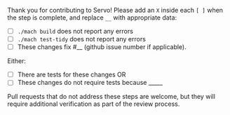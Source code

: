 Thank you for contributing to Servo! Please add an `X` inside each `[ ]` when the step is complete, and replace `__` with appropriate data:
- [ ] `./mach build` does not report any errors
- [ ] `./mach test-tidy` does not report any errors
- [ ] These changes fix #__ (github issue number if applicable).

Either:
- [ ] There are tests for these changes OR
- [ ] These changes do not require tests because _____

Pull requests that do not address these steps are welcome, but they will require additional verification as part of the review process. 
